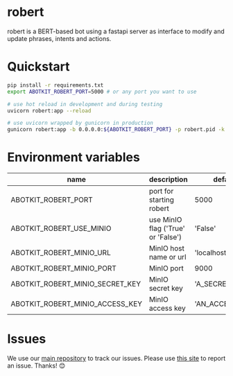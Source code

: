 # robert
robert is a BERT-based bot using a fastapi server as interface to modify and update phrases, intents and actions.

# Quickstart

```zsh
pip install -r requirements.txt
export ABOTKIT_ROBERT_PORT=5000 # or any port you want to use

# use hot reload in development and during testing
uvicorn robert:app --reload

# use uvicorn wrapped by gunicorn in production
gunicorn robert:app -b 0.0.0.0:${ABOTKIT_ROBERT_PORT} -p robert.pid -k uvicorn.workers.UvicornWorker --timeout 120 --workers=1 --access-logfile access.log --log-level DEBUG --log-file app.log
```

# Environment variables

|         name        |        description             |    default           |
|---------------------|--------------------------------|----------------------|
| ABOTKIT_ROBERT_PORT | port for starting robert       |   5000               |
| ABOTKIT_ROBERT_USE_MINIO | use MinIO flag ('True' or 'False')  | 'False' |
| ABOTKIT_ROBERT_MINIO_URL | MinIO host name or url | 'localhost' |
| ABOTKIT_ROBERT_MINIO_PORT | MinIO port | 9000 |
| ABOTKIT_ROBERT_MINIO_SECRET_KEY | MinIO secret key | 'A_SECRET_KEY' |
| ABOTKIT_ROBERT_MINIO_ACCESS_KEY | MinIO access key | 'AN_ACCESS_KEY' |

# Issues

We use our [main repository](https://github.com/abotkit/abotkit) to track our issues. Please use [this site](https://github.com/abotkit/abotkit/issues) to report an issue. Thanks! :blush:
